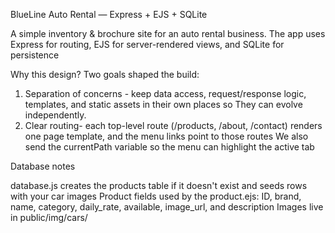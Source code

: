 BlueLine Auto Rental — Express + EJS + SQLite

A simple inventory & brochure site for an auto rental business. The app uses Express for routing, EJS for server-rendered views, 
and SQLite for persistence 

Why this design?
Two goals shaped the build:
1. Separation of concerns - keep data access, request/response logic, templates, and static assets in their own places so
They can evolve independently.
2. Clear routing- each top-level route (/products, /about, /contact) renders one page template, and the menu links point to those routes
We also send the currentPath variable so the menu can highlight the active tab

Database notes 

database.js creates the products table if it doesn't exist and seeds rows with your car images 
Product fields used by the product.ejs: ID, brand, name, category, daily_rate, available, image_url, and description
Images live in public/img/cars/
